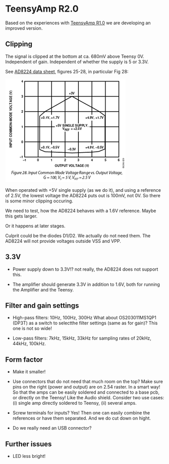 # TeensyAmp R2.0

Based on the experiences with [TeensyAmp R1.0](../R1.0) we are
developing an improved version.


## Clipping

The signal is clipped at the bottom at ca. 680mV above Teensy
0V. Independent of gain.  Independent of whether the supply is 5 or
3.3V.

See [AD8224 data
  sheet](https://www.analog.com/media/en/technical-documentation/data-sheets/AD8224.pdf),
figures 25-28, in particular Fig 28:

![AD8224-Fig28](images/AD8224-Fig28.png)

When operated with +5V single supply (as we do it), and using a
reference of 2.5V, the lowest voltage the AD8224 puts out is 100mV,
not 0V. So there is some minor clipping occuring.

We need to test, how the AD8224 behaves with a 1.6V reference. Maybe
this gets larger.

Or it happens at later stages.

Culprit could be the diodes D1/D2. We actually do not need them. The
AD8224 will not provide voltages outside VSS and VPP.


## 3.3V

- Power supply down to 3.3V!? not really, the AD8224 does not support
  this.

- The amplifier should generate 3.3V in addition to 1.6V,
  both for running the Amplifier and the Teensy.


## Filter and gain settings

- High-pass filters: 10Hz, 100Hz, 300Hz What about OS203011MS1QP1
  (DP3T) as a switch to selectthe filter settings (same as for gain)?
  This one is not so wide!

- Low-pass filters: 7kHz, 15kHz, 33kHz for sampling rates of 20kHz,
  44kHz, 100kHz.


## Form factor

- Make it smaller!

- Use connectors that do not need that much room on the top?
  Make sure pins on the right (power and output) are on 2.54 raster.
  In a smart way! So that the amps can be easily soldered and connected
  to a base pcb, or directly on the Teensy! Like the Audio shield.
  Consider two use cases: (i) single amp directly soldered to Teensy,
  (ii) several amps.

- Screw terminals for inputs? Yes! Then one can easily combine the
  references or have them separated. And we do cut down on hight.

- Do we really need an USB connector?


## Further issues

- LED less bright!

